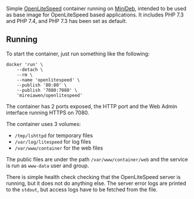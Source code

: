 Simple [OpenLiteSpeed](https://openlitespeed.org/) container running on [MiniDeb](https://github.com/bitnami/minideb), intended to be used as base image for OpenLiteSpeed based applications. It includes PHP 7.3 and PHP 7.4, and PHP 7.3 has been set as default.

## Running

To start the container, just run something like the following:
```
docker 'run' \
	--detach \
	--rm \
	--name 'openlitespeed' \
	--publish '80:80' \
	--publish '7080:7080' \
	'mireiawen/openlitespeed'
```

The container has 2 ports exposed, the HTTP port and the Web Admin interface running HTTPS on 7080.

The container uses 3 volumes:
* `/tmp/lshttpd` for temporary files
* `/var/log/litespeed` for log files
* `/var/www/container` for the web files

The public files are under the path `/var/www/container/web` and the service is run as `www-data` user and group.

There is simple health check checking that the OpenLiteSpeed server is running, but it does not do anything else. The server error logs are printed to the `stdout`, but access logs have to be fetched from the file.
